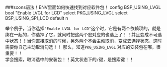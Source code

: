 




###scons语法！ENV里面如何快速找到对应软件包！
	config BSP_USING_LVGL
        bool "Enable LVGL for LCD"
        select PKG_USING_LVGL
        select BSP_USING_SPI_LCD
        default n

举个例子，当你选择`"Enable LVGL for LCD"`这个时，它是有两个依赖项的，就是绑在一起的，你选择了它，就同时把这两个宏对应的也选上了！！并且变成不可选中状态！！当你直接取消的时候，另外两个不会主动取消，变成去选择状态，这时需要你自己主动取消勾选！！
那么，知道`PKG_USING_LVGL` 对应的安装包在哪，很重要！！   
学会搜索，取消选中的安装包！！英文状态下的`/`键，是搜索键！！